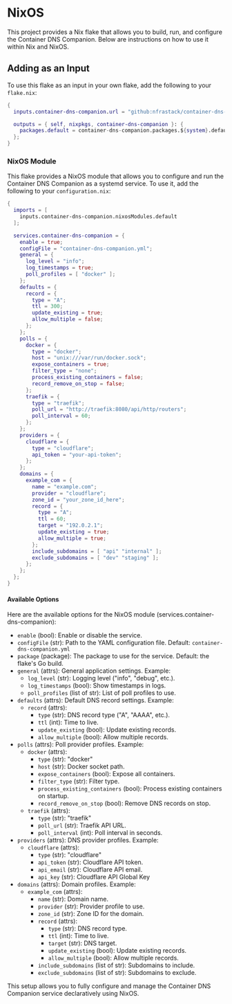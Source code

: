 # NixOS

This project provides a Nix flake that allows you to build, run, and configure the Container DNS Companion. Below are instructions on how to use it within Nix and NixOS.

## Adding as an Input

To use this flake as an input in your own flake, add the following to your `flake.nix`:

```nix
{
  inputs.container-dns-companion.url = "github:nfrastack/container-dns-companion";

  outputs = { self, nixpkgs, container-dns-companion }: {
    packages.default = container-dns-companion.packages.${system}.default;
  };
}
```

### NixOS Module

This flake provides a NixOS module that allows you to configure and run the Container DNS Companion as a systemd service. To use it, add the following to your `configuration.nix`:

```nix
{
  imports = [
    inputs.container-dns-companion.nixosModules.default
  ];

  services.container-dns-companion = {
    enable = true;
    configFile = "container-dns-companion.yml";
    general = {
      log_level = "info";
      log_timestamps = true;
      poll_profiles = [ "docker" ];
    };
    defaults = {
      record = {
        type = "A";
        ttl = 300;
        update_existing = true;
        allow_multiple = false;
      };
    };
    polls = {
      docker = {
        type = "docker";
        host = "unix:///var/run/docker.sock";
        expose_containers = true;
        filter_type = "none";
        process_existing_containers = false;
        record_remove_on_stop = false;
      };
      traefik = {
        type = "traefik";
        poll_url = "http://traefik:8080/api/http/routers";
        poll_interval = 60;
      };
    };
    providers = {
      cloudflare = {
        type = "cloudflare";
        api_token = "your-api-token";
      };
    };
    domains = {
      example_com = {
        name = "example.com";
        provider = "cloudflare";
        zone_id = "your_zone_id_here";
        record = {
          type = "A";
          ttl = 60;
          target = "192.0.2.1";
          update_existing = true;
          allow_multiple = true;
        };
        include_subdomains = [ "api" "internal" ];
        exclude_subdomains = [ "dev" "staging" ];
      };
    };
  };
}
```

#### Available Options

Here are the available options for the NixOS module (services.container-dns-companion):

* `enable` (bool): Enable or disable the service.
* `configFile` (str): Path to the YAML configuration file. Default: `container-dns-companion.yml`
* `package` (package): The package to use for the service. Default: the flake's Go build.
* `general` (attrs): General application settings. Example:
  * `log_level` (str): Logging level ("info", "debug", etc.).
  * `log_timestamps` (bool): Show timestamps in logs.
  * `poll_profiles` (list of str): List of poll profiles to use.
* `defaults` (attrs): Default DNS record settings. Example:
  * `record` (attrs):
    * `type` (str): DNS record type ("A", "AAAA", etc.).
    * `ttl` (int): Time to live.
    * `update_existing` (bool): Update existing records.
    * `allow_multiple` (bool): Allow multiple records.
* `polls` (attrs): Poll provider profiles. Example:
  * `docker` (attrs):
    * `type` (str): "docker"
    * `host` (str): Docker socket path.
    * `expose_containers` (bool): Expose all containers.
    * `filter_type` (str): Filter type.
    * `process_existing_containers` (bool): Process existing containers on startup.
    * `record_remove_on_stop` (bool): Remove DNS records on stop.
  * `traefik` (attrs):
    * `type` (str): "traefik"
    * `poll_url` (str): Traefik API URL.
    * `poll_interval` (int): Poll interval in seconds.
* `providers` (attrs): DNS provider profiles. Example:
  * `cloudflare` (attrs):
    * `type` (str): "cloudflare"
    * `api_token` (str): Cloudflare API token.
    * `api_email` (str): Cloudflare API email.
    * `api_key` (str): Cloudflare API Global Key
* `domains` (attrs): Domain profiles. Example:
  * `example_com` (attrs):
    * `name` (str): Domain name.
    * `provider` (str): Provider profile to use.
    * `zone_id` (str): Zone ID for the domain.
    * `record` (attrs):
      * `type` (str): DNS record type.
      * `ttl` (int): Time to live.
      * `target` (str): DNS target.
      * `update_existing` (bool): Update existing records.
      * `allow_multiple` (bool): Allow multiple records.
    * `include_subdomains` (list of str): Subdomains to include.
    * `exclude_subdomains` (list of str): Subdomains to exclude.

This setup allows you to fully configure and manage the Container DNS Companion service declaratively using NixOS.
